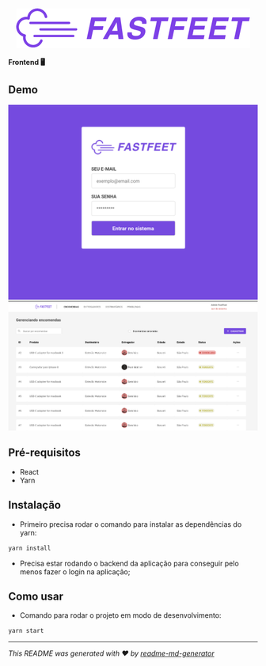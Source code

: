 <h1 align="center">
  <img align="center" src="https://raw.githubusercontent.com/estevaowat/fastfeet/master/.github/logo.png"/>
</h1>

<strong align="center">Frontend 🖥</strong>

## Demo

<img alt="Login fastfeet" title="Login fastfeet" src="https://github.com/estevaowat/fastfeet/blob/master/frontend/assets/fastfeet-login.png" width="600px" />
 <img alt="Entregas fastfeet" title="entregas Fastfeet" src="https://github.com/estevaowat/fastfeet/blob/master/frontend/assets/fastfeet-deliveries.png" width="600px" />

## Pré-requisitos

- React
- Yarn

## Instalação

- Primeiro precisa rodar o comando para instalar as dependências do yarn:

```sh
yarn install
```

- Precisa estar rodando o backend da aplicação para conseguir pelo menos fazer o login na aplicação;

## Como usar

- Comando para rodar o projeto em modo de desenvolvimento:

```sh
yarn start
```

---

_This README was generated with ❤️ by [readme-md-generator](https://github.com/kefranabg/readme-md-generator)_
